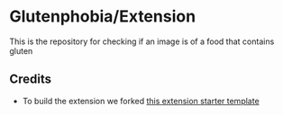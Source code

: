 # Glutenphobia/Extension

This is the repository for checking if an image is of a food that contains gluten

## Credits

- To build the extension we forked [this extension starter template](https://www.emailthis.me/open-source/extension-boilerplate)
